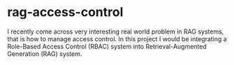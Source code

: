 # rag-access-control
I recently come across very interesting real world problem in RAG systems, that is how to manage access control. In this project I would be integrating a Role-Based Access Control (RBAC) system into Retrieval-Augmented Generation (RAG) system.
